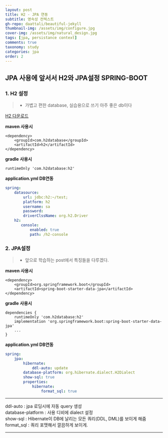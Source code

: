 ```yaml
---
layout: post
title: H2 - JPA 연동 
subtitle: 영속성 컨텍스트
gh-repo: daattali/beautiful-jekyll
thumbnail-img: /assets/img/configure.jpg
cover-img: /assets/img/natural_design.jpg
tags: [jpa, persistance context]
comments: true
taxonomy: study
categories: jpa
order: 2
---
```


## JPA 사용에 앞서서 H2와 JPA설정 SPRING-BOOT

### 1. <strong>H2 설정</strong>
> - 가볍고 편한 database, 실습용으로 쓰기 아주 좋은 db이다
    
[H2 다운로드](http://h2database.com/html/download.html)
    
__maven 사용시__

~~~
<dependency>
 	<groupId>com.h2database</groupId>
	<artifactId>h2</artifactId>
</dependency>
~~~

__gradle 사용시__
~~~
runtimeOnly 'com.h2database:h2'
~~~

__application.yml  DB연동__
~~~yml
spring:
    datasource:
        url: jdbc:h2:~/test;
        platform: h2
        username: sa
        password:
        driverClssName: org.h2.Driver
    h2:
       console:
           enabled: true
           path: /h2-console
~~~

### 2. <strong>JPA설정</strong>

> - 앞으로 학습하는 post에서 특징들을 다루겠다.

__maven 사용시__

~~~
<dependency>
	<groupId>org.springframework.boot</groupId>
	<artifactId>spring-boot-starter-data-jpa</artifactId>
</dependency>
~~~

__gradle 사용시__
~~~
dependencies {
    runtimeOnly 'com.h2database:h2'
    implementation 'org.springframework.boot:spring-boot-starter-data-jpa'
    ...
}
~~~

__application.yml  DB연동__
~~~yml
spring:
    jpa:
        hibernate:
            ddl-auto: update
        database-platform: org.hibernate.dialect.H2Dialect
        show-sql: true
        properties:
            hibernate:
                format_sql: true
~~~
___
ddl-auto : jpa 로딩시에 자동 query 생성  
database-platform : 사용 디비에 dialect 설정  
show-sql : Hibernate이 DB에 날리는 모든 쿼리(DDL, DML)를 보이게 해줌  
format_sql : 쿼리 포맷해서 깔끔하게 보이게.
___